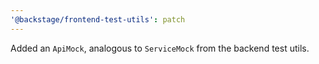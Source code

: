 ```yaml
---
'@backstage/frontend-test-utils': patch
---
```


Added an `ApiMock`, analogous to `ServiceMock` from the backend test utils.
